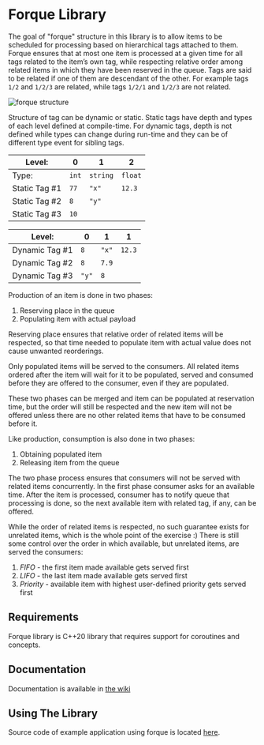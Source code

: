 # Forque Library

The goal of "forque" structure in this library is to allow items to be scheduled for processing based on hierarchical tags attached to them. Forque ensures that at most one item is processed at a given time for all tags related to the item’s own tag, while respecting relative order among related items in which they have been reserved in the queue. Tags are said to be related if one of them are descendant of the other. For example tags `1/2` and `1/2/3` are related, while tags `1/2/1` and `1/2/3` are not related. 

![forque structure](https://user-images.githubusercontent.com/42535720/98058027-0c6cd300-1e44-11eb-8303-5a5ebdc70bea.png)

Structure of tag can be dynamic or static. Static tags have depth and types of each level defined at compile-time. For dynamic tags, depth is not defined while types can change during run-time and they can be of different type event for sibling tags.

| Level: | 0 | 1 | 2 |
| --- | --- | --- | --- |
| Type: | `int` | `string` | `float` |
| Static Tag #1 | `77` | `"x"` | `12.3` |
| Static Tag #2 | `8` | `"y"` |  |
| Static Tag #3 | `10` |  |  |


| Level: | 0 | 1 | 1 |
| --- | --- | --- | --- |
| Dynamic Tag #1 | `8` | `"x"` | `12.3` |
| Dynamic Tag #2 | `8` | `7.9` |  |
| Dynamic Tag #3 | `"y"` | `8` |  |


Production of an item is done in two phases:
1. Reserving place in the queue
2. Populating item with actual payload

Reserving place ensures that relative order of related items will be respected, so that time needed to populate item with actual value does not cause unwanted reorderings.

Only populated items will be served to the consumers. All related items ordered after the item will wait for it to be populated, served and consumed before they are offered to the consumer, even if they are populated.

These two phases can be merged and item can be populated at reservation time, but the order will still be respected and the new item will not be offered unless there are no other related items that have to be consumed before it.

Like production, consumption is also done in two phases:
1. Obtaining populated item
2. Releasing item from the queue

The two phase process ensures that consumers will not be served with related items concurrently. In the first phase consumer asks for an available time. After the item is processed, consumer has to notify queue that processing is done, so the next available item with related tag, if any, can be offered.

While the order of related items is respected, no such guarantee exists for unrelated items, which is the whole point of the exercise :) There is still some control over the order in which available, but unrelated items, are served the consumers:
1. *FIFO* - the first item made available gets served first
2. *LIFO* - the last item made available gets served first
3. *Priority* - available item with highest user-defined priority  gets served first

## Requirements

Forque library is C++20 library that requires support for coroutines and concepts.


## Documentation

Documentation is available in [the wiki](https://github.com/kataklinger/forque/wiki)

## Using The Library

Source code of example application using forque is located [here](https://github.com/kataklinger/forque/tree/master/src/app).
